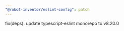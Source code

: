 ```yaml
---
"@robot-inventor/eslint-config": patch
---
```


fix(deps): update typescript-eslint monorepo to v8.20.0
